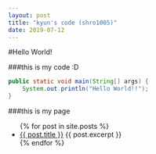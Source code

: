 ```yaml
---
layout: post
title: "kyun's code (shro1005)"
date: 2019-07-12
---
```

#Hello World! 

###this is my code :D
```java
public static void main(String[] args) {
    System.out.println("Hello World!!");
}
```
###this is my page
<ul>
  {% for post in site.posts %}
    <li>
      <a href="{{ post.url }}">{{ post.title }}</a>
      {{ post.excerpt }}
    </li>
  {% endfor %}
</ul>